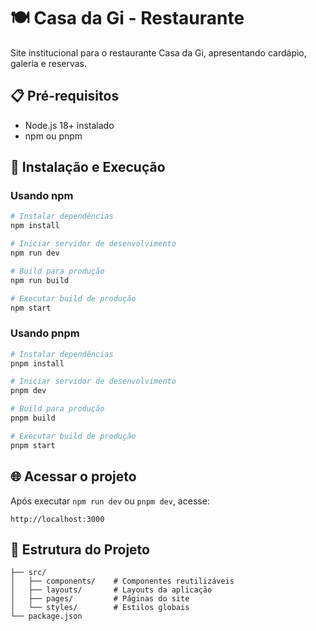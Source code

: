# 🍽️ Casa da Gi - Restaurante

Site institucional para o restaurante Casa da Gi, apresentando cardápio, galeria e reservas.

## 📋 Pré-requisitos

- Node.js 18+ instalado
- npm ou pnpm

## 🚀 Instalação e Execução

### Usando npm
```bash
# Instalar dependências
npm install

# Iniciar servidor de desenvolvimento
npm run dev

# Build para produção
npm run build

# Executar build de produção
npm start
```

### Usando pnpm
```bash
# Instalar dependências
pnpm install

# Iniciar servidor de desenvolvimento
pnpm dev

# Build para produção
pnpm build

# Executar build de produção
pnpm start
```

## 🌐 Acessar o projeto

Após executar `npm run dev` ou `pnpm dev`, acesse:
```
http://localhost:3000
```

## 📁 Estrutura do Projeto
```
├── src/
│   ├── components/    # Componentes reutilizáveis
│   ├── layouts/       # Layouts da aplicação
│   ├── pages/         # Páginas do site
│   └── styles/        # Estilos globais
└── package.json
```